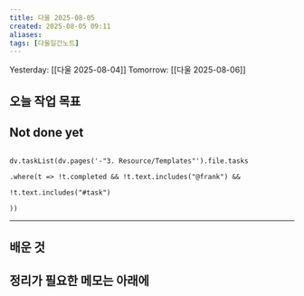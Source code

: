 ```yaml
---
title: 다울 2025-08-05
created: 2025-08-05 09:11
aliases: 
tags: [다울일간노트]
---
```



Yesterday: [[다울 2025-08-04]] 
Tomorrow: [[다울 2025-08-06]] 




## 오늘 작업 목표




## Not done yet

```dataviewjs

dv.taskList(dv.pages('-"3. Resource/Templates"').file.tasks

.where(t => !t.completed && !t.text.includes("@frank") &&

!t.text.includes("#task")

))

```

---

## 배운 것




## 정리가 필요한 메모는 아래에



